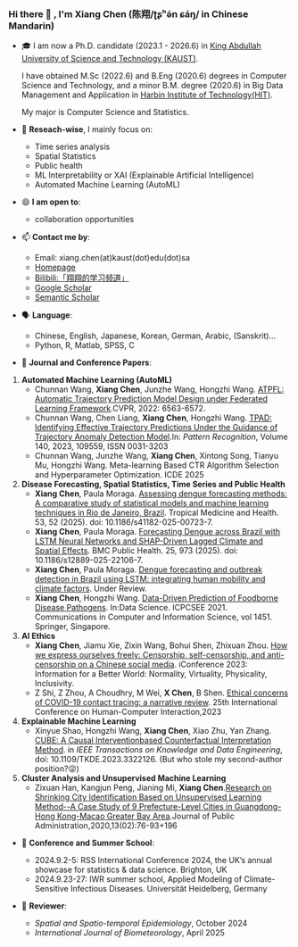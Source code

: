 ### Hi there 👋 , I'm Xiang Chen (陈翔/ʈʂʰə́n ɕáŋ/ in Chinese Mandarin)


- 🎓 I am now a Ph.D. candidate (2023.1 - 2026.6) in [King Abdullah University of Science and Technology (KAUST)](https://www.kaust.edu.sa/en).
  
  I have obtained M.Sc (2022.6) and B.Eng (2020.6) degrees in Computer Science and Technology, and a minor B.M. degree (2020.6) in Big Data Management and Application in [Harbin Institute of Technology(HIT)](http://www.hit.edu.cn).

  My major is Computer Science and Statistics.

- 🔭 **Reseach-wise**, I mainly focus on:
    - Time series analysis
    - Spatial Statistics
    - Public health
    - ML Interpretability or XAI (Explainable Artificial Intelligence)
    - Automated Machine Learning (AutoML)

- 😄 **I am open to**:
    - collaboration opportunities

- 📫 **Contact me by**:
    - Email: xiang.chen(at)kaust(dot)edu(dot)sa
    - [Homepage](https://chenxiang1998.github.io/)
    - [Bilibili:「翔翔的学习频道」](https://space.bilibili.com/1586658)
    - [Google Scholar](https://scholar.google.com.hk/citations?user=-_-FfdQAAAAJ&hl=zh-CN)
    - [Semantic Scholar](https://www.semanticscholar.org/author/Xiang-Chen/2143735745)

- 🗣️ **Language**:
    - Chinese, English, Japanese, Korean, German, Arabic, (Sanskrit)...
    - Python, R, Matlab, SPSS, C

- 📃 **Journal and Conference Papers**:
1. **Automated Machine Learning (AutoML)**
    - Chunnan Wang, **Xiang Chen**, Junzhe Wang, Hongzhi Wang. [ATPFL: Automatic Trajectory Prediction Model Design under Federated Learning Framework](https://openaccess.thecvf.com/content/CVPR2022/html/Wang_ATPFL_Automatic_Trajectory_Prediction_Model_Design_Under_Federated_Learning_Framework_CVPR_2022_paper.html).CVPR, 2022: 6563-6572.
    - Chunnan Wang, Chen Liang, **Xiang Chen**, Hongzhi Wang. [TPAD: Identifying Effective Trajectory Predictions Under the Guidance of Trajectory Anomaly Detection Model](https://www.sciencedirect.com/science/article/pii/S0031320323002595).In: *Pattern Recognition*, Volume 140, 2023, 109559, ISSN 0031-3203
    - Chunnan Wang, Junzhe Wang, **Xiang Chen**, Xintong Song, Tianyu Mu, Hongzhi Wang. Meta-learning Based CTR Algorithm Selection and Hyperparameter Optimization. ICDE 2025
2. **Disease Forecasting, Spatial Statistics, Time Series and Public Health**
    - **Xiang Chen**, Paula Moraga. [Assessing dengue forecasting methods: A comparative study of statistical models and machine learning techniques in Rio de Janeiro, Brazil](https://tropmedhealth.biomedcentral.com/articles/10.1186/s41182-025-00723-7). Tropical Medicine and Health. 53, 52 (2025). doi: 10.1186/s41182-025-00723-7.
    - **Xiang Chen**, Paula Moraga. [Forecasting Dengue across Brazil with LSTM Neural Networks and SHAP-Driven Lagged Climate and Spatial Effects](https://link.springer.com/article/10.1186/s12889-025-22106-7). BMC Public Health. 25, 973 (2025). doi: 10.1186/s12889-025-22106-7.
    - **Xiang Chen**, Paula Moraga. [Dengue forecasting and outbreak detection in Brazil using LSTM: integrating human mobility and climate factors](https://www.medrxiv.org/content/10.1101/2024.12.11.24318832v1). Under Review.
    - **Xiang Chen**, Hongzhi Wang. [Data-Driven Prediction of Foodborne Disease Pathogens](https://link.springer.com/chapter/10.1007/978-981-16-5940-9_8). In:Data Science. ICPCSEE 2021. Communications in Computer and Information Science, vol 1451. Springer, Singapore.
3. **AI Ethics**
    - **Xiang Chen**, Jiamu Xie, Zixin Wang, Bohui Shen, Zhixuan Zhou. [How we express ourselves freely: Censorship, self-censorship, and anti-censorship on a Chinese social media](https://link.springer.com/chapter/10.1007/978-3-031-28032-0_8). iConference 2023: Information for a Better World: Normality, Virtuality, Physicality, Inclusivity.
    - Z Shi, Z Zhou, A Choudhry, M Wei, **X Chen**, B Shen. [Ethical concerns of COVID-19 contact tracing: a narrative review](https://www.ideals.illinois.edu/items/126865). 25th International Conference on Human-Computer Interaction,2023
4. **Explainable Machine Learning**
    - Xinyue Shao, Hongzhi Wang, **Xiang Chen**, Xiao Zhu, Yan Zhang. [CUBE: A Causal Interventionbased Counterfactual Interpretation Method](https://ieeexplore.ieee.org/abstract/document/10272685). in *IEEE Transactions on Knowledge and Data Engineering*, doi: 10.1109/TKDE.2023.3322126. (But who stole my second-author position?😜)
5. **Cluster Analysis and Unsupervised Machine Learning**
    - Zixuan Han, Kangjun Peng, Jianing Mi, **Xiang Chen**.[Research on Shrinking City Identification Based on Unsupervised Learning Method--A Case Study of 9 Prefecture-Level Cities in Guangdong-Hong Kong-Macao Greater Bay Area](https://kns.cnki.net/KCMS/detail/detail.aspx?dbcode=CJFD&filename=GGXZ202002007).Journal of Public Administration,2020,13(02):76-93+196

- 💬 **Conference and Summer School**:
  - 2024.9.2-5: RSS International Conference 2024, the UK’s annual showcase for statistics & data science. Brighton, UK
  - 2024.9.23-27: IWR summer school, Applied Modeling of Climate-Sensitive Infectious Diseases. Universität Heidelberg, Germany

- 🔎 **Reviewer**:
  - *Spatial and Spatio-temporal Epidemiology*, October 2024
  - *International Journal of Biometeorology*, April 2025
#    



